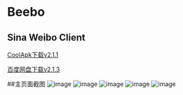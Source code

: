 Beebo
=====

Sina Weibo Client
-----------------

[CoolApk下载v2.1.1](http://coolapk.com/apk/org.zarroboogs.weibo)

[百度网盘下载v2.1.3](http://yun.baidu.com/s/1eQGOhKQ)

##主页面截图
![image](https://github.com/andforce/Beebo/blob/master/screenshot/Screenshot_2015-01-05-19-37-43_Beebo.png)
![image](https://github.com/andforce/Beebo/blob/master/screenshot/Screenshot_2015-01-05-19-37-58_Beebo.png)
![image](https://github.com/andforce/Beebo/blob/master/screenshot/Screenshot_2015-01-05-19-38-14_Beebo.png)
![image](https://github.com/andforce/Beebo/blob/master/screenshot/Screenshot_2015-01-05-19-38-21_Beebo.png)
![image](https://github.com/andforce/Beebo/blob/master/screenshot/Screenshot_2015-01-05-19-38-44_Beebo.png)


